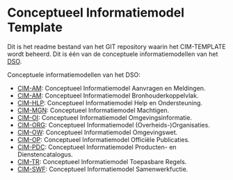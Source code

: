 # Conceptueel Informatiemodel Template

Dit is het readme bestand van het GIT repository waarin het CIM-TEMPLATE wordt beheerd. Dit is één van de conceptuele informatiemodellen van het [DSO](https://aandeslagmetdeomgevingswet.nl/implementatie/digitaal-stelsel/).

Conceptuele informatiemodellen van het DSO:

 - [CIM-AM](https://github.com/Geonovum/dso-cim-am): Conceptueel Informatiemodel Aanvragen en Meldingen.
 - [CIM-AM](https://github.com/Geonovum/dso-cim-bhkv): Conceptueel Informatiemodel Bronhouderkoppelvlak.
 - [CIM-HLP](https://github.com/Geonovum/dso-cim-hlp): Conceptueel Informatiemodel Help en Ondersteuning.
 - [CIM-MGN](https://github.com/Geonovum/dso-cim-mgn): Conceptueel Informatiemodel Machtigen.
 - [CIM-OI](https://github.com/Geonovum/dso-cim-oi): Conceptueel Informatiemodel Omgevingsinformatie.
 - [CIM-ORG](https://github.com/Geonovum/dso-cim-org): Conceptueel Informatiemodel (Overheids-)Organisaties.
 - [CIM-OW](https://github.com/Geonovum/dso-cim-ow): Conceptueel Informatiemodel Omgevingswet.
 - [CIM-OP](https://github.com/Geonovum/dso-cim-op): Conceptueel Informatiemodel Officiële Publicaties. 
 - [CIM-PDC](https://github.com/Geonovum/dso-cim-pdc): Conceptueel Informatiemodel Producten- en Dienstencatalogus.
 - [CIM-TR](https://github.com/Geonovum/dso-cim-tr): Conceptueel Informatiemodel Toepasbare Regels. 
 - [CIM-SWF](https://github.com/Geonovum/dso-cim-swf): Conceptueel Informatiemodel Samenwerkfuctie.
 

